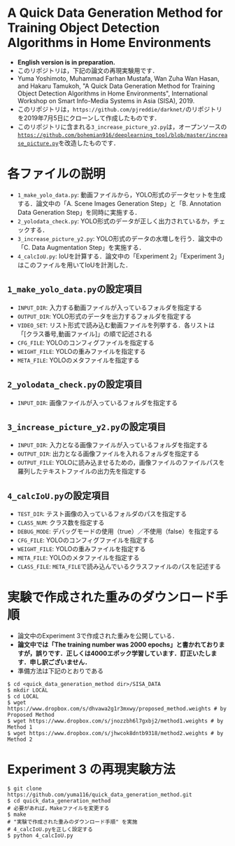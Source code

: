 
# A Quick Data Generation Method for Training Object Detection Algorithms in Home Environments
* **English version is in preparation.**
* このリポジトリは，下記の論文の再現実験用です．
* Yuma Yoshimoto, Muhammad Farhan Mustafa, Wan Zuha Wan Hasan, and Hakaru Tamukoh, "A Quick Data Generation Method for Training Object Detection Algorithms in Home Environments", International Workshop on Smart Info-Media Systems in Asia (SISA), 2019.
* このリポジトリは，`https://github.com/pjreddie/darknet/`のリポジトリを2019年7月5日にクローンして作成したものです．
* このリポジトリに含まれる`3_increase_picture_y2.py`は，オープンソースの[`https://github.com/bohemian916/deeplearning_tool/blob/master/increase_picture.py`](https://github.com/bohemian916/deeplearning_tool/blob/master/increase_picture.py)を改造したものです．


# 各ファイルの説明
* `1_make_yolo_data.py`: 動画ファイルから，YOLO形式のデータセットを生成する．論文中の「A. Scene Images Generation Step」と「B. Annotation Data Generation Step」を同時に実施する．
* `2_yolodata_check.py`: YOLO形式のデータが正しく出力されているか，チェックする．
* `3_increase_picture_y2.py`: YOLO形式のデータの水増しを行う．論文中の「C. Data Augmentation Step」を実施する．
* `4_calcIoU.py`: IoUを計算する．論文中の「Experiment 2」「Experiment 3」はこのファイルを用いてIoUを計測した．


## `1_make_yolo_data.py`の設定項目
* `INPUT_DIR`: 入力する動画ファイルが入っているフォルダを指定する
* `OUTPUT_DIR`: YOLO形式のデータを出力するフォルダを指定する
* `VIDEO_SET`: リスト形式で読み込む動画ファイルを列挙する．各リストは「[クラス番号,動画ファイル]」の順で記述される
* `CFG_FILE`: YOLOのコンフィグファイルを指定する
* `WEIGHT_FILE`: YOLOの重みファイルを指定する
* `META_FILE`: YOLOのメタファイルを指定する


## `2_yolodata_check.py`の設定項目
* `INPUT_DIR`: 画像ファイルが入っているフォルダを指定する


## `3_increase_picture_y2.py`の設定項目
* `INPUT_DIR`: 入力となる画像ファイルが入っているフォルダを指定する
* `OUTPUT_DIR`: 出力となる画像ファイルを入れるフォルダを指定する
* `OUTPUT_FILE`: YOLOに読み込ませるための，画像ファイルのファイルパスを羅列したテキストファイルの出力先を指定する


## `4_calcIoU.py`の設定項目
* `TEST_DIR`: テスト画像の入っているフォルダのパスを指定する
* `CLASS_NUM`: クラス数を指定する
* `DEBUG_MODE`: デバッグモードの使用（true）／不使用（false）を指定する
* `CFG_FILE`: YOLOのコンフィグファイルを指定する
* `WEIGHT_FILE`: YOLOの重みファイルを指定する
* `META_FILE`: YOLOのメタファイルを指定する
* `CLASS_FILE`: `META_FILE`で読み込んでいるクラスファイルのパスを記述する


# 実験で作成された重みのダウンロード手順
* 論文中のExperiment 3で作成された重みを公開している．
* **論文中では「The training number was 2000 epochs」と書かれておりますが，誤りです．正しくは4000エポック学習しています．訂正いたします．申し訳ございません．**
* 準備方法は下記のとおりである
```
$ cd <quick_data_generation_method dir>/SISA_DATA
$ mkdir LOCAL
$ cd LOCAL
$ wget https://www.dropbox.com/s/dhvawa2g1r3mxwy/proposed_method.weights # by Proposed Method
$ wget https://www.dropbox.com/s/jnozzbh6l7gxbj2/method1.weights # by Method 1
$ wget https://www.dropbox.com/s/jhwcok8dntb9318/method2.weights # by Method 2
```


# Experiment 3 の再現実験方法
```
$ git clone https://github.com/yuma116/quick_data_generation_method.git
$ cd quick_data_generation_method
# 必要があれば，Makeファイルを変更する
$ make
# "実験で作成された重みのダウンロード手順" を実施
# 4_calcIoU.pyを正しく設定する
$ python 4_calcIoU.py
```
















